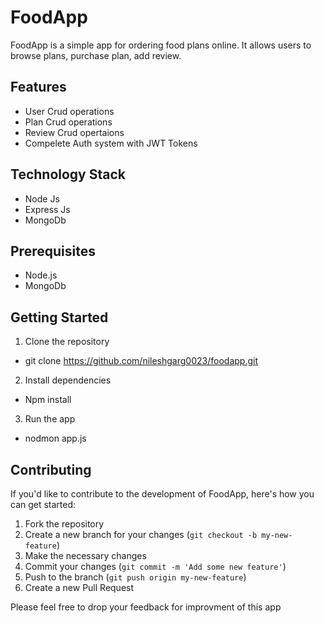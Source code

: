 # FoodApp

FoodApp is a simple app for ordering food plans online. It allows users to browse plans, purchase plan, add review.

## Features

- User Crud operations
- Plan Crud operations
- Review Crud opertaions
- Compelete Auth system with JWT Tokens

## Technology Stack

- Node Js
- Express Js
- MongoDb

## Prerequisites

- Node.js
- MongoDb

## Getting Started

1. Clone the repository

- git clone https://github.com/nileshgarg0023/foodapp.git

2. Install dependencies

- Npm install


3. Run the app

- nodmon app.js


## Contributing

If you'd like to contribute to the development of FoodApp, here's how you can get started:

1. Fork the repository
2. Create a new branch for your changes (`git checkout -b my-new-feature`)
3. Make the necessary changes
4. Commit your changes (`git commit -m 'Add some new feature'`)
5. Push to the branch (`git push origin my-new-feature`)
6. Create a new Pull Request

Please feel free to drop your feedback for improvment of this app


